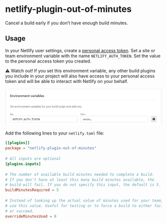 # netlify-plugin-out-of-minutes

Cancel a build early if you don&#x02bc;t have enough build minutes.

## Usage

In your Netlify user settings, create a [personal access token][a]. Set a site or team environment variable with the
name `NETLIFY_AUTH_TOKEN`. Set the value to the personal access token you created.

[a]: https://app.netlify.com/user/applications#personal-access-tokens

:warning: Watch out! If you set this environment variable, any other build plugins you include in your project will also have access to your personal access token and will be able to interact with Netlify on your behalf.

![Netlify environment variable][b]

[b]: netlify-environment-variable.jpg

Add the following lines to your `netlify.toml` file:

```toml
[[plugins]]
package = "netlify-plugin-out-of-minutes"

# All inputs are optional
[plugins.inputs]

# The number of available build minutes needed to complete a build.
# If you don't have at least this many build minutes available, the
# build will fail. If you do not specify this input, the default is 5.
buildMinutesRequired = 5

# Instead of looking up the actual value of minutes used for your team,
# use this value. Useful for testing or to force a build to either fail
# or succeed.
overrideMinutesUsed = 0
```
